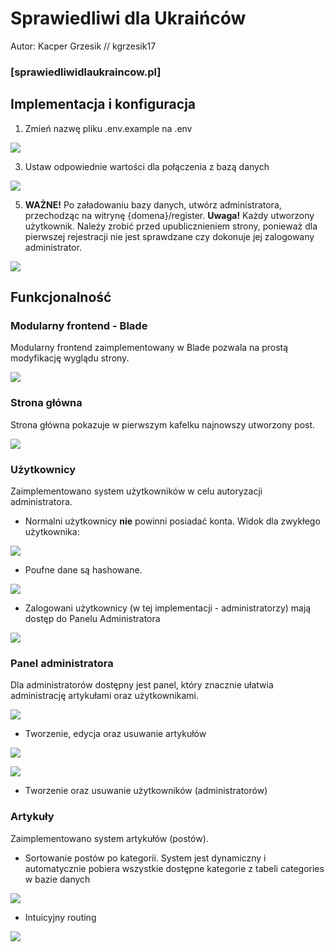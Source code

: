 # Sprawiedliwi dla Ukraińców
Autor: Kacper Grzesik // kgrzesik17
### [sprawiedliwidlaukraincow.pl]

## Implementacja i konfiguracja

1. Zmień nazwę pliku .env.example na .env

![](https://github.com/kgrzesik17/sprawiedliwi/blob/main/rm-pictures/Pasted%20image%2020250503191517.png?raw=true)

3. Ustaw odpowiednie wartości dla połączenia z bazą danych

![](https://github.com/kgrzesik17/sprawiedliwi/blob/main/rm-pictures/Pasted%20image%2020250503191718.png?raw=true)

5. **WAŻNE!** Po załadowaniu bazy danych, utwórz administratora, przechodząc na witrynę {domena}/register. **Uwaga!** Każdy utworzony użytkownik. Należy zrobić przed upublicznieniem strony, ponieważ dla pierwszej rejestracji nie jest sprawdzane czy dokonuje jej zalogowany administrator.
   
![](https://github.com/kgrzesik17/sprawiedliwi/blob/main/rm-pictures/Pasted%20image%2020250503192008.png?raw=true)
## Funkcjonalność

### Modularny frontend - Blade
Modularny frontend zaimplementowany w Blade pozwala na prostą modyfikację wyglądu strony.

![](https://github.com/kgrzesik17/sprawiedliwi/blob/main/rm-pictures/blade1.png?raw=true)


### Strona główna
Strona główna pokazuje w pierwszym kafelku najnowszy utworzony post.

![](https://github.com/kgrzesik17/sprawiedliwi/blob/main/rm-pictures/index1.png?raw=true)

### Użytkownicy
Zaimplementowano system użytkowników w celu autoryzacji administratora.

- Normalni użytkownicy **nie** powinni posiadać konta. Widok dla zwykłego użytkownika:
  
![](https://github.com/kgrzesik17/sprawiedliwi/blob/main/rm-pictures/1.png?raw=true)

- Poufne dane są hashowane.
  
![](https://github.com/kgrzesik17/sprawiedliwi/blob/main/rm-pictures/2.png?raw=true)

- Zalogowani użytkownicy (w tej implementacji - administratorzy) mają dostęp do Panelu Administratora
  
![](https://github.com/kgrzesik17/sprawiedliwi/blob/main/rm-pictures/3.png?raw=true)


### Panel administratora
Dla administratorów dostępny jest panel, który znacznie ułatwia administrację artykułami oraz użytkownikami.

![](https://github.com/kgrzesik17/sprawiedliwi/blob/main/rm-pictures/panel2.png?raw=true)

- Tworzenie, edycja oraz usuwanie artykułów

![](https://github.com/kgrzesik17/sprawiedliwi/blob/main/rm-pictures/panel2.png?raw=true)

![](https://github.com/kgrzesik17/sprawiedliwi/blob/main/rm-pictures/panel3.png?raw=true)
  
- Tworzenie oraz usuwanie użytkowników (administratorów)

### Artykuły
Zaimplementowano system artykułów (postów).

- Sortowanie postów po kategorii.
  System jest dynamiczny i automatycznie pobiera wszystkie dostępne kategorie z tabeli categories w bazie danych
  
![](https://github.com/kgrzesik17/sprawiedliwi/blob/main/rm-pictures/Pasted%20image%2020250503192326.png?raw=true)

- Intuicyjny routing
  
![](https://github.com/kgrzesik17/sprawiedliwi/blob/main/rm-pictures/Pasted%20image%2020250503192351.png?raw=true)


